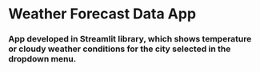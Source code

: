 # Weather Forecast Data App

### App developed in Streamlit library, which shows temperature or cloudy weather conditions for the city selected in the dropdown menu.

